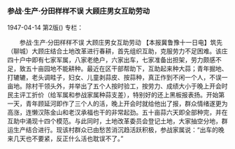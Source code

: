 ### 参战·生产·分田样样不误  大顾庄男女互助劳动

1947-04-14
第2版()
专栏：

　　参战·生产·分田样样不误
    大顾庄男女互助劳动
    【本报冀鲁豫十一日电】筑先（聊城）大顾庄结合土地改革进行春耕，首先组织互助，克服劳力不足困难。该庄四十户中即有七家军属，八家老绝户，六家出车，七家准备出担架，劳力颇感不足，致五十亩园地不能耕种。最近在区干部帮助下，互助起来种大蒜；青年掘地、打辘辘，老头调畦子，妇女、儿童剥蒜皮、按蒜种，真正作到不闲一个人，不误一亩地。除村干领头外，并举出了五个人按时验工，按劳力、成绩大小于晚上开会时民主评工折价（给军属和参战家属种蒜支差），特别好的还上黑板报表扬。开始第一天，青年顾延河即作了三个人的活，晚上开会时就给他出了报，群众情绪遂更为高涨，连懒汉陈金山和老汉承福也干的非常起劲。五十亩蒜六天即全部种完，并在互助中涌现十四个模范。与此同时，土地改革委员会登记土地，大家抽空分地，群运生产结合进行。现该村群众已由愁苦消沉趋活跃积极，参战家属说：“出车的晚来几天也不要紧，反正什么活也耽误不了。”
